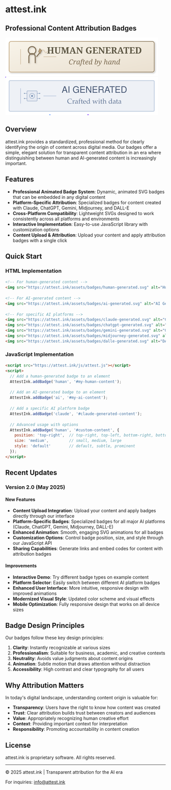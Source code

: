 # attest.ink

## Professional Content Attribution Badges

![Human Generated](assets/badges/human-generated.svg) ![AI Generated](assets/badges/ai-generated.svg)

## Overview

attest.ink provides a standardized, professional method for clearly identifying the origin of content across digital media. Our badges offer a simple, elegant solution for transparent content attribution in an era where distinguishing between human and AI-generated content is increasingly important.

## Features

- **Professional Animated Badge System**: Dynamic, animated SVG badges that can be embedded in any digital content
- **Platform-Specific Attribution**: Specialized badges for content created with Claude, ChatGPT, Gemini, Midjourney, and DALL-E
- **Cross-Platform Compatibility**: Lightweight SVGs designed to work consistently across all platforms and environments
- **Interactive Implementation**: Easy-to-use JavaScript library with customization options
- **Content Upload & Attribution**: Upload your content and apply attribution badges with a single click

## Quick Start

### HTML Implementation

```html
<!-- For human-generated content -->
<img src="https://attest.ink/assets/badges/human-generated.svg" alt="Human Generated" width="120" height="30">

<!-- For AI-generated content -->
<img src="https://attest.ink/assets/badges/ai-generated.svg" alt="AI Generated" width="120" height="30">

<!-- For specific AI platforms -->
<img src="https://attest.ink/assets/badges/claude-generated.svg" alt="Claude AI Generated" width="120" height="30">
<img src="https://attest.ink/assets/badges/chatgpt-generated.svg" alt="ChatGPT Generated" width="120" height="30">
<img src="https://attest.ink/assets/badges/gemini-generated.svg" alt="Gemini Generated" width="120" height="30">
<img src="https://attest.ink/assets/badges/midjourney-generated.svg" alt="Midjourney Generated" width="120" height="30">
<img src="https://attest.ink/assets/badges/dalle-generated.svg" alt="DALL-E Generated" width="120" height="30">
```

### JavaScript Implementation

```html
<script src="https://attest.ink/js/attest.js"></script>
<script>
  // Add a human-generated badge to an element
  AttestInk.addBadge('human', '#my-human-content');
  
  // Add an AI-generated badge to an element
  AttestInk.addBadge('ai', '#my-ai-content');
  
  // Add a specific AI platform badge
  AttestInk.addBadge('claude', '#claude-generated-content');
  
  // Advanced usage with options
  AttestInk.addBadge('human', '#custom-content', {
    position: 'top-right',  // top-right, top-left, bottom-right, bottom-left, center-top, center-bottom
    size: 'medium',         // small, medium, large
    style: 'default'        // default, subtle, prominent
  });
</script>
```

## Recent Updates

### Version 2.0 (May 2025)

#### New Features
- **Content Upload Integration**: Upload your content and apply badges directly through our interface
- **Platform-Specific Badges**: Specialized badges for all major AI platforms (Claude, ChatGPT, Gemini, Midjourney, DALL-E)
- **Enhanced Animation**: Smooth, engaging SVG animations for all badges
- **Customization Options**: Control badge position, size, and style through our JavaScript API
- **Sharing Capabilities**: Generate links and embed codes for content with attribution badges

#### Improvements
- **Interactive Demo**: Try different badge types on example content
- **Platform Selector**: Easily switch between different AI platform badges
- **Enhanced User Interface**: More intuitive, responsive design with improved animations
- **Modernized Visual Style**: Updated color scheme and visual effects
- **Mobile Optimization**: Fully responsive design that works on all device sizes

## Badge Design Principles

Our badges follow these key design principles:

1. **Clarity**: Instantly recognizable at various sizes
2. **Professionalism**: Suitable for business, academic, and creative contexts
3. **Neutrality**: Avoids value judgments about content origins
4. **Animation**: Subtle motion that draws attention without distraction
5. **Accessibility**: High contrast and clear typography for all users

## Why Attribution Matters

In today's digital landscape, understanding content origin is valuable for:

- **Transparency**: Users have the right to know how content was created
- **Trust**: Clear attribution builds trust between creators and audiences
- **Value**: Appropriately recognizing human creative effort
- **Context**: Providing important context for interpretation
- **Responsibility**: Promoting accountability in content creation

## License

attest.ink is proprietary software. All rights reserved.

---

© 2025 attest.ink | Transparent attribution for the AI era

For inquiries: info@attest.ink
